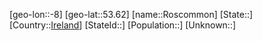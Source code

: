 ﻿---
location: [53.62,-8]
type: City
tags:
- geo/City


SpocWebEntityId: 33765
isDeleted: false
confidential: public

---
[geo-lon::-8]
[geo-lat::53.62]
[name::Roscommon]
[State::]
[Country::[Ireland](geo/Continent/Europe/Ireland.md)]
[StateId::]
[Population::]
[Unknown::]

